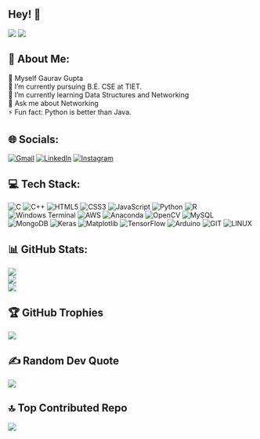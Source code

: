 ## Hey! 👋
[![](https://visitcount.itsvg.in/api?id=Gaurav4423&icon=0&color=0)](https://visitcount.itsvg.in)
[![](https://img.shields.io/github/followers/Gaurav4423?style=social&color=0)](https://github.com/Gaurav4423)


## 💫 About Me:
🔭 Myself Gaurav Gupta <br>👯 I’m currently pursuing B.E. CSE at TIET.<br>🌱 I’m currently learning Data Structures and Networking<br>💬 Ask me about Networking<br>⚡ Fun fact: Python is better than Java.



## 🌐 Socials:


 [![Gmail](https://img.shields.io/badge/Gmail-%23D14836.svg?logo=gmail&logoColor=white)](mailto:gauravixd04@gmail.com)
 [![LinkedIn](https://img.shields.io/badge/LinkedIn-%230077B5.svg?logo=linkedin&logoColor=white)](https://linkedin.com/in/gaurav-gupta-37748520a) 
 [![Instagram](https://img.shields.io/badge/Instagram-%23E4405F.svg?logo=Instagram&logoColor=white)](https://instagram.com/gaurav.gupta04)


## 💻 Tech Stack:

![C](https://img.shields.io/badge/c-%2300599C.svg?style=for-the-badge&logo=c&logoColor=white) ![C++](https://img.shields.io/badge/c++-%2300599C.svg?style=for-the-badge&logo=c%2B%2B&logoColor=white) ![HTML5](https://img.shields.io/badge/html5-%23E34F26.svg?style=for-the-badge&logo=html5&logoColor=white) ![CSS3](https://img.shields.io/badge/css3-%231572B6.svg?style=for-the-badge&logo=css3&logoColor=white) ![JavaScript](https://img.shields.io/badge/javascript-%23323330.svg?style=for-the-badge&logo=javascript&logoColor=%23F7DF1E) ![Python](https://img.shields.io/badge/python-3670A0?style=for-the-badge&logo=python&logoColor=ffdd54) ![R](https://img.shields.io/badge/r-%23276DC3.svg?style=for-the-badge&logo=r&logoColor=white) ![Windows Terminal](https://img.shields.io/badge/Windows%20Terminal-%234D4D4D.svg?style=for-the-badge&logo=windows-terminal&logoColor=white) ![AWS](https://img.shields.io/badge/AWS-%23FF9900.svg?style=for-the-badge&logo=amazon-aws&logoColor=white) ![Anaconda](https://img.shields.io/badge/Anaconda-%2344A833.svg?style=for-the-badge&logo=anaconda&logoColor=white) ![OpenCV](https://img.shields.io/badge/opencv-%23white.svg?style=for-the-badge&logo=opencv&logoColor=white) ![MySQL](https://img.shields.io/badge/mysql-%2300000f.svg?style=for-the-badge&logo=mysql&logoColor=white) ![MongoDB](https://img.shields.io/badge/MongoDB-%234ea94b.svg?style=for-the-badge&logo=mongodb&logoColor=white) ![Keras](https://img.shields.io/badge/Keras-%23D00000.svg?style=for-the-badge&logo=Keras&logoColor=white) ![Matplotlib](https://img.shields.io/badge/Matplotlib-%23ffffff.svg?style=for-the-badge&logo=Matplotlib&logoColor=black) ![TensorFlow](https://img.shields.io/badge/TensorFlow-%23FF6F00.svg?style=for-the-badge&logo=TensorFlow&logoColor=white) ![Arduino](https://img.shields.io/badge/-Arduino-00979D?style=for-the-badge&logo=Arduino&logoColor=white) ![GIT](https://img.shields.io/badge/Git-fc6d26?style=for-the-badge&logo=git&logoColor=white) ![LINUX](https://img.shields.io/badge/Linux-FCC624?style=for-the-badge&logo=linux&logoColor=black)


## 📊 GitHub Stats:

![](https://github-readme-stats.vercel.app/api?username=Gaurav4423&theme=dark&hide_border=false&include_all_commits=true&count_private=true)<br/> ![](https://github-readme-streak-stats.herokuapp.com/?user=Gaurav4423&theme=dark&hide_border=false)<br/>
![](https://github-readme-stats.vercel.app/api/top-langs/?username=Gaurav4423&theme=dark&hide_border=false&include_all_commits=true&count_private=true&layout=compact)


## 🏆 GitHub Trophies

![](https://github-profile-trophy.vercel.app/?username=Gaurav4423&theme=radical&no-frame=true&no-bg=false&margin-w=4)


## ✍️ Random Dev Quote

![](https://quotes-github-readme.vercel.app/api?type=horizontal&theme=dark)

## 🔝 Top Contributed Repo

![](https://github-contributor-stats.vercel.app/api?username=Gaurav4423&limit=5&theme=dark&combine_all_yearly_contributions=true)


<!-- Created By Gaurav Gupta  -->
